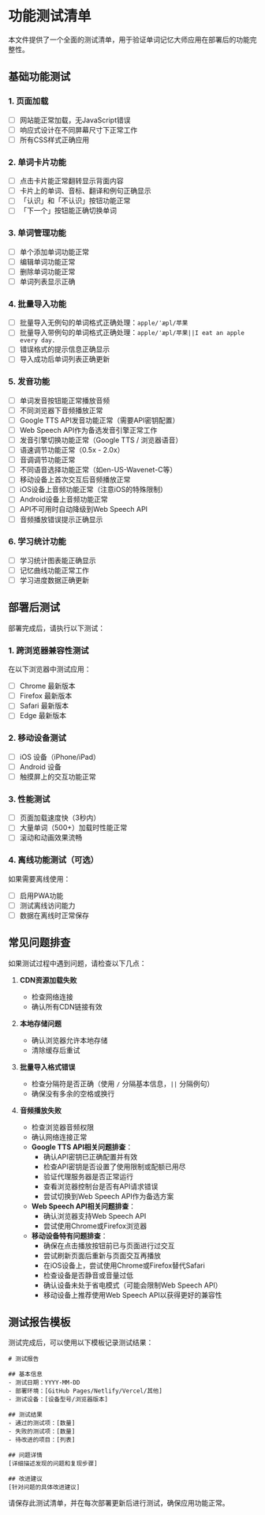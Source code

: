 # 功能测试清单

本文件提供了一个全面的测试清单，用于验证单词记忆大师应用在部署后的功能完整性。

## 基础功能测试

### 1. 页面加载
- [ ] 网站能正常加载，无JavaScript错误
- [ ] 响应式设计在不同屏幕尺寸下正常工作
- [ ] 所有CSS样式正确应用

### 2. 单词卡片功能
- [ ] 点击卡片能正常翻转显示背面内容
- [ ] 卡片上的单词、音标、翻译和例句正确显示
- [ ] 「认识」和「不认识」按钮功能正常
- [ ] 「下一个」按钮能正确切换单词

### 3. 单词管理功能
- [ ] 单个添加单词功能正常
- [ ] 编辑单词功能正常
- [ ] 删除单词功能正常
- [ ] 单词列表显示正确

### 4. 批量导入功能
- [ ] 批量导入无例句的单词格式正确处理：`apple/ˈæpl/苹果`
- [ ] 批量导入带例句的单词格式正确处理：`apple/ˈæpl/苹果||I eat an apple every day.`
- [ ] 错误格式的提示信息正确显示
- [ ] 导入成功后单词列表正确更新

### 5. 发音功能
- [ ] 单词发音按钮能正常播放音频
- [ ] 不同浏览器下音频播放正常
- [ ] Google TTS API发音功能正常（需要API密钥配置）
- [ ] Web Speech API作为备选发音引擎正常工作
- [ ] 发音引擎切换功能正常（Google TTS / 浏览器语音）
- [ ] 语速调节功能正常（0.5x - 2.0x）
- [ ] 音调调节功能正常
- [ ] 不同语音选择功能正常（如en-US-Wavenet-C等）
- [ ] 移动设备上首次交互后音频播放正常
- [ ] iOS设备上音频功能正常（注意iOS的特殊限制）
- [ ] Android设备上音频功能正常
- [ ] API不可用时自动降级到Web Speech API
- [ ] 音频播放错误提示正确显示

### 6. 学习统计功能
- [ ] 学习统计图表能正确显示
- [ ] 记忆曲线功能正常工作
- [ ] 学习进度数据正确更新

## 部署后测试

部署完成后，请执行以下测试：

### 1. 跨浏览器兼容性测试
在以下浏览器中测试应用：
- [ ] Chrome 最新版本
- [ ] Firefox 最新版本
- [ ] Safari 最新版本
- [ ] Edge 最新版本

### 2. 移动设备测试
- [ ] iOS 设备（iPhone/iPad）
- [ ] Android 设备
- [ ] 触摸屏上的交互功能正常

### 3. 性能测试
- [ ] 页面加载速度快（3秒内）
- [ ] 大量单词（500+）加载时性能正常
- [ ] 滚动和动画效果流畅

### 4. 离线功能测试（可选）
如果需要离线使用：
- [ ] 启用PWA功能
- [ ] 测试离线访问能力
- [ ] 数据在离线时正常保存

## 常见问题排查

如果测试过程中遇到问题，请检查以下几点：

1. **CDN资源加载失败**
   - 检查网络连接
   - 确认所有CDN链接有效

2. **本地存储问题**
   - 确认浏览器允许本地存储
   - 清除缓存后重试

3. **批量导入格式错误**
   - 检查分隔符是否正确（使用 `/` 分隔基本信息，`||` 分隔例句）
   - 确保没有多余的空格或换行

4. **音频播放失败**
   - 检查浏览器音频权限
   - 确认网络连接正常
   - **Google TTS API相关问题排查**：
     - 确认API密钥已正确配置并有效
     - 检查API密钥是否设置了使用限制或配额已用尽
     - 验证代理服务器是否正常运行
     - 查看浏览器控制台是否有API请求错误
     - 尝试切换到Web Speech API作为备选方案
   - **Web Speech API相关问题排查**：
     - 确认浏览器支持Web Speech API
     - 尝试使用Chrome或Firefox浏览器
   - **移动设备特有问题排查**：
     - 确保在点击播放按钮前已与页面进行过交互
     - 尝试刷新页面后重新与页面交互再播放
     - 在iOS设备上，尝试使用Chrome或Firefox替代Safari
     - 检查设备是否静音或音量过低
     - 确认设备未处于省电模式（可能会限制Web Speech API）
     - 移动设备上推荐使用Web Speech API以获得更好的兼容性

## 测试报告模板

测试完成后，可以使用以下模板记录测试结果：

```
# 测试报告

## 基本信息
- 测试日期：YYYY-MM-DD
- 部署环境：[GitHub Pages/Netlify/Vercel/其他]
- 测试设备：[设备型号/浏览器版本]

## 测试结果
- 通过的测试项：[数量]
- 失败的测试项：[数量]
- 待改进的项目：[列表]

## 问题详情
[详细描述发现的问题和复现步骤]

## 改进建议
[针对问题的具体改进建议]
```

请保存此测试清单，并在每次部署更新后进行测试，确保应用功能正常。